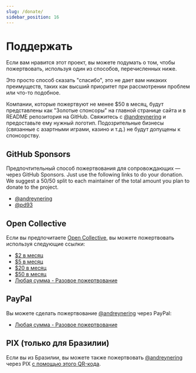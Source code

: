 ```yaml
---
slug: /donate/
sidebar_position: 16
---
```


# Поддержать

Если вам нравится этот проект, вы можете подумать о том, чтобы пожертвовать, используя один из способов, перечисленных ниже.

Это просто способ сказать "спасибо", это не дает вам никаких преимуществ, таких как высший приоритет при рассмотрении проблем или что-то подобное.

Компании, которые пожертвуют не менее $50 в месяц, будут представлены как "Золотые спонсоры" на главной странице сайта и в README репозитория на GitHub. Свяжитесь с [@andreynering][] и предоставьте ему нужный логотип. Подозрительные бизнесы (связанные с азартными играми, казино и т.д.) не будут допущены к спонсорству.

## GitHub Sponsors

Предпочтительный способ пожертвования для сопровождающих — через GitHub Sponsors. Just use the following links to do your donation. We suggest a 50/50 split to each maintainer of the total amount you plan to donate to the project.

- [@andreynering](https://github.com/sponsors/andreynering)
- [@pd93](https://github.com/sponsors/pd93)

## Open Collective

Если вы предпочитаете [Open Collective](https://opencollective.com/task), вы можете пожертвовать используя следующие ссылки:

- [$2 в месяц](https://opencollective.com/task/contribute/backer-4034/checkout)
- [$5 в месяц](https://opencollective.com/task/contribute/supporter-8404/checkout)
- [$20 в месяц](https://opencollective.com/task/contribute/sponsor-4035/checkout)
- [$50 в месяц](https://opencollective.com/task/contribute/sponsor-28775/checkout)
- [Любая сумма - Разовое пожертвование](https://opencollective.com/task/donate)

## PayPal

Вы можете сделать пожертвование [@andreynering][] через PayPal:

- [Любая сумма - Разовое пожертвование](https://www.paypal.com/cgi-bin/webscr?cmd=_donations&business=GSVDU63RKG45A&currency_code=USD&source=url)

## PIX (только для Бразилии)

Если вы из Бразилии, вы можете также пожертвовать [@andreynering][] через PIX [с помощью этого QR-кода](/img/pix.png).

<!-- prettier-ignore-start -->

<!-- prettier-ignore-end -->
[@andreynering]: https://github.com/andreynering
